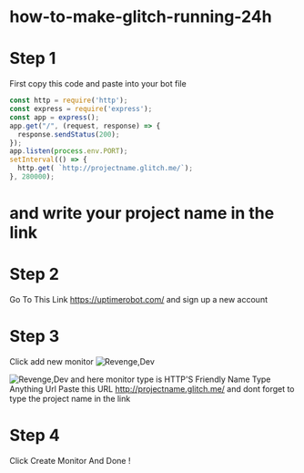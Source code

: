 # how-to-make-glitch-running-24h
# Step 1
First copy this code and paste into your bot file
```js
const http = require('http');
const express = require('express');
const app = express();
app.get("/", (request, response) => {
  response.sendStatus(200);
});
app.listen(process.env.PORT);
setInterval(() => {
  http.get( `http://projectname.glitch.me/`);
}, 280000);
```
and write your project name in the link
=======

# Step 2
Go To This Link
https://uptimerobot.com/
and sign up a new account

# Step 3
Click add new monitor
![Revenge,Dev](http://prntscr.com/mrxqn3)

![Revenge,Dev](http://prntscr.com/npe8l1)
and here monitor type is HTTP'S
Friendly Name Type Anything
Url Paste this URL http://projectname.glitch.me/
and dont forget to type the project name in the link

# Step 4
Click Create Monitor
And Done !
